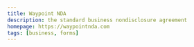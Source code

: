 ```yaml
---
title: Waypoint NDA
description: the standard business nondisclosure agreement
homepage: https://waypointnda.com
tags: [business, forms]
---
```

